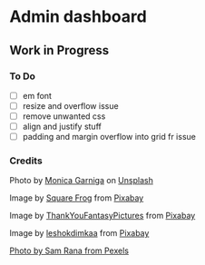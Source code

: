 # Admin dashboard

## Work in Progress

### To Do

- [ ] em font
- [ ] resize and overflow issue
- [ ] remove unwanted css
- [ ] align and justify stuff
- [ ] padding and margin overflow into grid fr issue

### Credits

Photo by <a href="https://unsplash.com/@dolis_ly?utm_source=unsplash&utm_medium=referral&utm_content=creditCopyText">Monica Garniga</a> on <a href="https://unsplash.com/wallpapers/art/cartoon?utm_source=unsplash&utm_medium=referral&utm_content=creditCopyText">Unsplash</a>

Image by <a href="https://pixabay.com/users/squarefrog-9690118/?utm_source=link-attribution&amp;utm_medium=referral&amp;utm_campaign=image&amp;utm_content=6639547">Square Frog</a> from <a href="https://pixabay.com//?utm_source=link-attribution&amp;utm_medium=referral&amp;utm_campaign=image&amp;utm_content=6639547">Pixabay</a>

Image by <a href="https://pixabay.com/users/thankyoufantasypictures-25472871/?utm_source=link-attribution&amp;utm_medium=referral&amp;utm_campaign=image&amp;utm_content=7755207">ThankYouFantasyPictures</a> from <a href="https://pixabay.com//?utm_source=link-attribution&amp;utm_medium=referral&amp;utm_campaign=image&amp;utm_content=7755207">Pixabay</a>

Image by <a href="https://pixabay.com/users/leshokdimkaa-22133220/?utm_source=link-attribution&amp;utm_medium=referral&amp;utm_campaign=image&amp;utm_content=6345511">leshokdimkaa</a> from <a href="https://pixabay.com//?utm_source=link-attribution&amp;utm_medium=referral&amp;utm_campaign=image&amp;utm_content=6345511">Pixabay</a>

<a href="https://www.pexels.com/photo/silhouette-of-man-800005/">
Photo by Sam Rana from Pexels</a>
